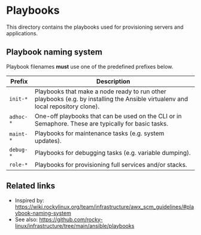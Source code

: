 # Playbooks

This directory contains the playbooks used for provisioning servers and applications.

## Playbook naming system

Playbook filenames **must** use one of the predefined prefixes below.

| Prefix | Description |
|--------|-------------|
| `init-*` | Playbooks that make a node ready to run other playbooks (e.g. by installing the Ansible virtualenv and local repository clone). |
| `adhoc-*` | One-off playbooks that can be used on the CLI or in Semaphore. These are typically for basic tasks. |
| `maint-*` | Playbooks for maintenance tasks (e.g. system updates). |
| `debug-*` | Playbooks for debugging tasks (e.g. variable dumping). |
| `role-*` | Playbooks for provisioning full services and/or stacks. |

## Related links

- Inspired by: <https://wiki.rockylinux.org/team/infrastructure/awx_scm_guidelines/#playbook-naming-system>
- See also: <https://github.com/rocky-linux/infrastructure/tree/main/ansible/playbooks>
